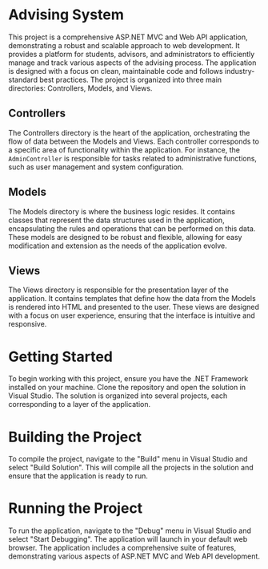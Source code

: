 # Advising System

This project is a comprehensive ASP.NET MVC and Web API application, demonstrating a robust and scalable approach to web development.  It provides a platform for students, advisors, and administrators to efficiently manage and track various aspects of the advising process. The application is designed with a focus on clean, maintainable code and follows industry-standard best practices. The project is organized into three main directories: Controllers, Models, and Views.

## Controllers

The Controllers directory is the heart of the application, orchestrating the flow of data between the Models and Views. Each controller corresponds to a specific area of functionality within the application. For instance, the `AdminController` is responsible for tasks related to administrative functions, such as user management and system configuration.

## Models

The Models directory is where the business logic resides. It contains classes that represent the data structures used in the application, encapsulating the rules and operations that can be performed on this data. These models are designed to be robust and flexible, allowing for easy modification and extension as the needs of the application evolve.

## Views

The Views directory is responsible for the presentation layer of the application. It contains templates that define how the data from the Models is rendered into HTML and presented to the user. These views are designed with a focus on user experience, ensuring that the interface is intuitive and responsive.

# Getting Started

To begin working with this project, ensure you have the .NET Framework installed on your machine. Clone the repository and open the solution in Visual Studio. The solution is organized into several projects, each corresponding to a layer of the application.

# Building the Project

To compile the project, navigate to the "Build" menu in Visual Studio and select "Build Solution". This will compile all the projects in the solution and ensure that the application is ready to run.

# Running the Project

To run the application, navigate to the "Debug" menu in Visual Studio and select "Start Debugging". The application will launch in your default web browser. The application includes a comprehensive suite of features, demonstrating various aspects of ASP.NET MVC and Web API development.
